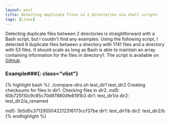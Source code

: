 ```yaml
---
layout: post
title: Detecting duplicate files in 2 directories via shell scripts
tags: [Linux]
---
```


Detecting duplicate files between 2 directories is straightforward
with a Bash script, but I couldn't find any examples.
Using the following script, I detected 8 duplicate files between a
directory with 1741 files and a directory with 53 files.
It should scale as long as Bash is able to maintain an array containing
information for the files in directory1.
The script is available on
[GitHub](https://github.com/bamos/simple-shell-scripts/blob/master/compare-dirs.sh).

### Example###{: class="vlist"}

{% highlight bash %}
./compare-dirs.sh test_dir1 test_dir2
Creating checksums for files in dir1.
Checking files in dir2.
md5:  60b725f10c9c85c70d97880dfe8191b3
dir1: test_dir1/a
dir2: test_dir2/a_renamed

md5:  3b5d5c3712955042212316173ccf37be
dir1: test_dir1/b
dir2: test_dir2/b
{% endhighlight %}
